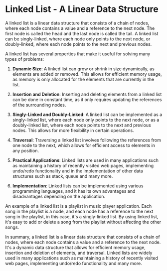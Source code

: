 
# Linked List - A Linear Data Structure

A linked list is a linear data structure that consists of a chain of nodes, where each node contains a value and a reference to the next node. The first node is called the head and the last node is called the tail. A linked list can be singly-linked, where each node only points to the next node, or doubly-linked, where each node points to the next and previous nodes.

A linked list has several properties that make it useful for solving many types of problems:

1. **Dynamic Size**: A linked list can grow or shrink in size dynamically, as elements are added or removed. This allows for efficient memory usage, as memory is only allocated for the elements that are currently in the list.

1. **Insertion and Deletion**: Inserting and deleting elements from a linked list can be done in constant time, as it only requires updating the references of the surrounding nodes.

1. **Singly-Linked and Doubly-Linked**: A linked list can be implemented as a singly-linked list, where each node only points to the next node, or as a doubly-linked list, where each node points to the next and previous nodes. This allows for more flexibility in certain operations.

1. **Traversal**: Traversing a linked list involves following the references from one node to the next, which allows for efficient access to elements in any position.

1. **Practical Applications**: Linked lists are used in many applications such as maintaining a history of recently visited web pages, implementing undo/redo functionality and in the implementation of other data structures such as stack, queue and many more.

1. **Implementation**: Linked lists can be implemented using various programming languages, and it has its own advantages and disadvantages depending on the application.

An example of a linked list is a playlist in music player application. Each song in the playlist is a node, and each node has a reference to the next song in the playlist, in this case, it's a singly-linked list. By using linked list, it's easy to add or delete a song from the playlist without affecting the other songs.

In summary, a linked list is a linear data structure that consists of a chain of nodes, where each node contains a value and a reference to the next node. It's a dynamic data structure that allows for efficient memory usage, insertion and deletion of elements, and traversal. Linked lists are widely used in many applications such as maintaining a history of recently visited web pages, implementing undo/redo functionality and many more.
